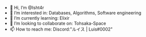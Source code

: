 - 👋 Hi, I’m @Isht4r
- 👀 I’m interested in: Databases, Algorithms, Software engineering
- 🌱 I’m currently learning: Elixir
- 💞️ I’m looking to collaborate on: Tohsaka-Space
- 📫 How to reach me: Discord:"ルイス | Luis#0002"

<!---
Isht4r/Isht4r is a ✨ special ✨ repository because its `README.md` (this file) appears on your GitHub profile.
You can click the Preview link to take a look at your changes.
--->
